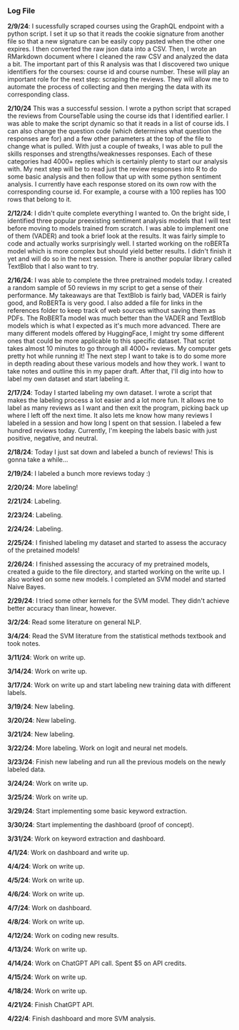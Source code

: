 ### Log File

**2/9/24**: I sucessfully scraped courses using the GraphQL endpoint with a python script. I set it up so that it reads the cookie signature from another file so that a new signature can be easily copy pasted when the other one expires. I then converted the raw json data into a CSV. Then, I wrote an RMarkdown document where I cleaned the raw CSV and analyzed the data a bit. The important part of this R analysis was that I discovered two unique identifiers for the courses: course id and course number. These will play an important role for the next step: scraping the reviews. They will allow me to automate the process of collecting and then merging the data with its corresponding class.

**2/10/24** This was a successful session. I wrote a python script that scraped the reviews from CourseTable using the course ids that
I identified earlier. I was able to make the script dynamic so that it reads in a list of course ids. I can also change the question code
(which determines what question the responses are for) and a few other parameters at the top of the file to change what is pulled. With just
a couple of tweaks, I was able to pull the skills responses and strengths/weaknesses responses. Each of these categories had 4000+ replies
which is certainly plenty to start our analysis with. My next step will be to read just the review responses into R to do some basic analysis
and then follow that up with some python sentiment analysis. I currently have each response stored on its own row with the corresponding course id. For example, a course with a 100 replies has 100 rows that belong to it.

**2/12/24**: I didn't quite complete everything I wanted to. On the bright side, I identified three popular preexisting sentiment analysis models that I will test before moving to models trained from scratch. I was able to implement one of them (VADER) and took a brief look at the results. It was fairly simple to code and actually works surprisingly well. I started working on the roBERTa model which is more complex but should yield better results. I didn't finish it yet and will do so in the next session. There is another popular library called TextBlob that I also want to try.

**2/16/24**: I was able to complete the three pretrained models today. I created a random sample of 50 reviews in my script to get a sense of their performance. My takeaways are that TextBlob is fairly bad, VADER is fairly good, and RoBERTa is very good. I also added a file for links in the references folder to keep track of web sources without saving them as PDFs. The RoBERTa model was much better than the VADER and TextBlob models which is what I expected as it's much more advanced. There are many different models offered by HuggingFace, I might try some different ones that could be more applicable to this specific dataset. That script takes almost 10 minutes to go through all 4000+ reviews. My computer gets pretty hot while running it! The next step I want to take is to do some more in depth reading about these various
models and how they work. I want to take notes and outline this in my paper draft. After that, I'll dig into how to label my own dataset and
start labeling it.

**2/17/24**: Today I started labeling my own dataset. I wrote a script that makes the labeling process a lot easier and a lot more fun. It
allows me to label as many reviews as I want and then exit the program, picking back up where I left off the next time. It also lets me
know how many reviews I labeled in a session and how long I spent on that session. I labeled a few hundred reviews today. Currently, I'm
keeping the labels basic with just positive, negative, and neutral.

**2/18/24**: Today I just sat down and labeled a bunch of reviews! This is gonna take a while...

**2/19/24**: I labeled a bunch more reviews today :)

**2/20/24**: More labeling!

**2/21/24**: Labeling.

**2/23/24**: Labeling.

**2/24/24**: Labeling.

**2/25/24**: I finished labeling my dataset and started to assess the accuracy of the pretained models!

**2/26/24**: I finished assessing the accuracy of my pretrained models, created a guide to the file directory, and started
working on the write up. I also worked on some new models. I completed an SVM model and started Naive Bayes.

**2/29/24**: I tried some other kernels for the SVM model. They didn't achieve better accuracy than linear, however.

**3/2/24**: Read some literature on general NLP.

**3/4/24**: Read the SVM literature from the statistical methods textbook and took notes.

**3/11/24**: Work on write up.

**3/14/24**: Work on write up.

**3/17/24**: Work on write up and start labeling new training data with different labels.

**3/19/24**: New labeling.

**3/20/24**: New labeling.

**3/21/24**: New labeling.

**3/22/24**: More labeling. Work on logit and neural net models.

**3/23/24**: Finish new labeling and run all the previous models on the newly labeled data.

**3/24/24**: Work on write up.

**3/25/24**: Work on write up.

**3/29/24**: Start implementing some basic keyword extraction.

**3/30/24**: Start implementing the dashboard (proof of concept).

**3/31/24**: Work on keyword extraction and dashboard.

**4/1/24**: Work on dashboard and write up.

**4/4/24**: Work on write up.

**4/5/24**: Work on write up.

**4/6/24**: Work on write up.

**4/7/24**: Work on dashboard.

**4/8/24**: Work on write up.

**4/12/24**: Work on coding new results.

**4/13/24**: Work on write up.

**4/14/24**: Work on ChatGPT API call. Spent $5 on API credits.

**4/15/24**: Work on write up.

**4/18/24**: Work on write up.

**4/21/24**: Finish ChatGPT API.

**4/22/4**: Finish dashboard and more SVM analysis.
